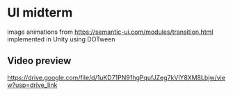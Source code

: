 # UI midterm

image animations from https://semantic-ui.com/modules/transition.html
implemented in Unity using DOTween

## Video preview
https://drive.google.com/file/d/1uKD71PN91hgPqufJZeg7kVlY8XM8Lbjw/view?usp=drive_link
